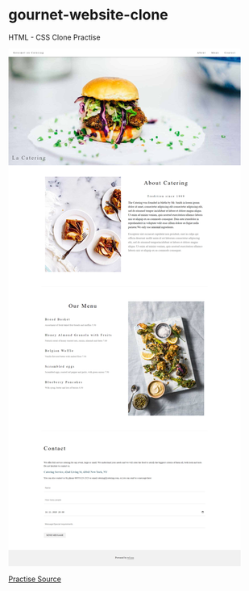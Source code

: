 # gournet-website-clone

HTML - CSS Clone Practise

![gwimg](gournet.png)

[Practise Source](https://www.w3schools.com/w3css/tryw3css_templates_gourmet_catering.htm)

